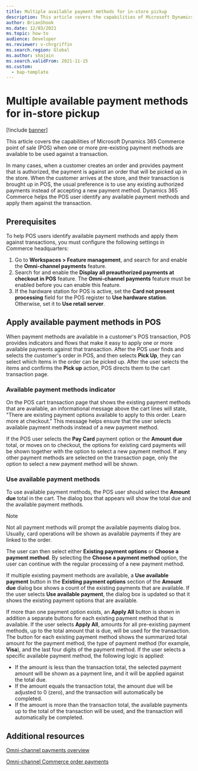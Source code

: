 ```yaml
---
title: Multiple available payment methods for in-store pickup
description: This article covers the capabilities of Microsoft Dynamics 365 Commerce point of sale (POS) when one or more pre-existing payment methods can be used against a transaction.
author: BrianShook
ms.date: 12/03/2021
ms.topic: how-to
audience: Developer
ms.reviewer: v-chrgriffin
ms.search.region: Global
ms.author: shajain
ms.search.validFrom: 2021-11-15
ms.custom: 
  - bap-template
---
```


# Multiple available payment methods for in-store pickup

[!include [banner](../includes/banner.md)]

This article covers the capabilities of Microsoft Dynamics 365 Commerce point of sale (POS) when one or more pre-existing payment methods are available to be used against a transaction.

In many cases, when a customer creates an order and provides payment that is authorized, the payment is against an order that will be picked up in the store. When the customer arrives at the store, and their transaction is brought up in POS, the usual preference is to use any existing authorized payments instead of accepting a new payment method. Dynamics 365 Commerce helps the POS user identify any available payment methods and apply them against the transaction.

## Prerequisites

To help POS users identify available payment methods and apply them against transactions, you must configure the following settings in Commerce headquarters:

1. Go to **Workspaces \> Feature management**, and search for and enable the **Omni-channel payments** feature.
1. Search for and enable the **Display all preauthorized payments at checkout in POS** feature. The **Omni-channel payments** feature must be enabled before you can enable this feature.
1. If the hardware station for POS is active, set the **Card not present processing** field for the POS register to **Use hardware station**. Otherwise, set it to **Use retail server**.

## Apply available payment methods in POS

When payment methods are available in a customer's POS transaction, POS provides indicators and flows that make it easy to apply one or more available payments against that transaction. After the POS user finds and selects the customer's order in POS, and then selects **Pick Up**, they can select which items in the order can be picked up. After the user selects the items and confirms the **Pick up** action, POS directs them to the cart transaction page.

### Available payment methods indicator

On the POS cart transaction page that shows the existing payment methods that are available, an informational message above the cart lines will state, "There are existing payment options available to apply to this order. Learn more at checkout." This message helps ensure that the user selects available payment methods instead of a new payment method.

If the POS user selects the **Pay Card** payment option or the **Amount due** total, or moves on to checkout, the options for existing card payments will be shown together with the option to select a new payment method. If any other payment methods are selected on the transaction page, only the option to select a new payment method will be shown.

### Use available payment methods

To use available payment methods, the POS user should select the **Amount due** total in the cart. The dialog box that appears will show the total due and the available payment methods.

> [!NOTE]
> Not all payment methods will prompt the available payments dialog box. Usually, card operations will be shown as available payments if they are linked to the order.

The user can then select either **Existing payment options** or **Choose a payment method**. By selecting the **Choose a payment method** option, the user can continue with the regular processing of a new payment method.

If multiple existing payment methods are available, a **Use available payment** button in the **Existing payment options** section of the **Amount due** dialog box shows a count of the existing payments that are available. If the user selects **Use available payment**, the dialog box is updated so that it shows the existing payment options that are available.

If more than one payment option exists, an **Apply All** button is shown in addition a separate buttons for each existing payment method that is available. If the user selects **Apply All**, amounts for all pre-existing payment methods, up to the total amount that is due, will be used for the transaction. The button for each existing payment method shows the summarized total amount for the payment method, the type of payment method (for example, **Visa**), and the last four digits of the payment method. If the user selects a specific available payment method, the following logic is applied:

- If the amount is less than the transaction total, the selected payment amount will be shown as a payment line, and it will be applied against the total due.
- If the amount equals the transaction total, the amount due will be adjusted to 0 (zero), and the transaction will automatically be completed.
- If the amount is more than the transaction total, the available payments up to the total of the transaction will be used, and the transaction will automatically be completed.

## Additional resources

[Omni-channel payments overview](../omni-channel-payments.md)

[Omni-channel Commerce order payments](commerce-payments.md)
